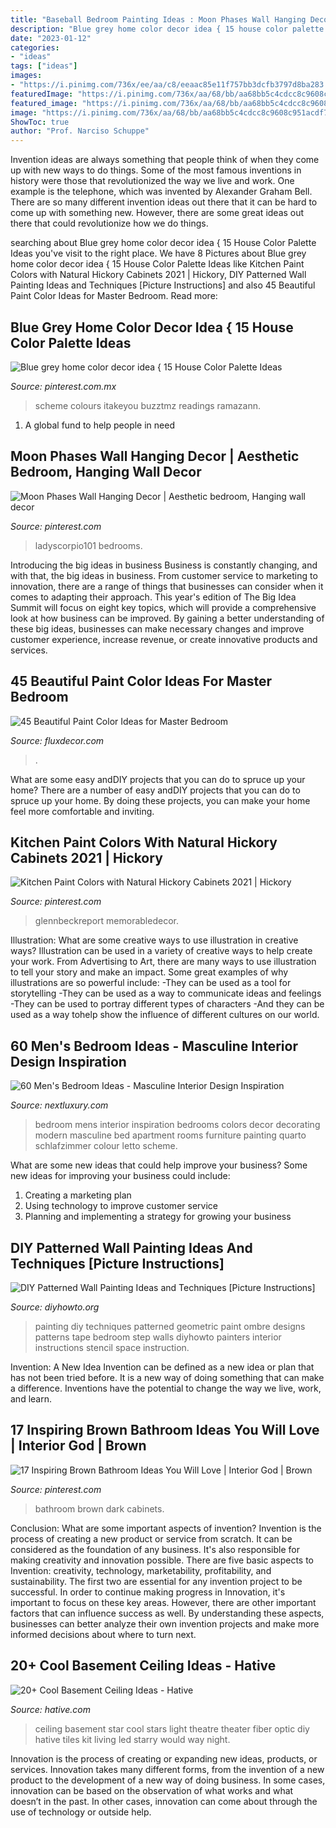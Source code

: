 ```yaml
---
title: "Baseball Bedroom Painting Ideas : Moon Phases Wall Hanging Decor"
description: "Blue grey home color decor idea { 15 house color palette ideas"
date: "2023-01-12"
categories:
- "ideas"
tags: ["ideas"]
images:
- "https://i.pinimg.com/736x/ee/aa/c8/eeaac85e11f757bb3dcfb3797d8ba283.jpg"
featuredImage: "https://i.pinimg.com/736x/aa/68/bb/aa68bb5c4cdcc8c9608c951acdf74f47.jpg"
featured_image: "https://i.pinimg.com/736x/aa/68/bb/aa68bb5c4cdcc8c9608c951acdf74f47.jpg"
image: "https://i.pinimg.com/736x/aa/68/bb/aa68bb5c4cdcc8c9608c951acdf74f47.jpg"
ShowToc: true
author: "Prof. Narciso Schuppe"
---
```



Invention ideas are always something that people think of when they come up with new ways to do things. Some of the most famous inventions in history were those that revolutionized the way we live and work. One example is the telephone, which was invented by Alexander Graham Bell. There are so many different invention ideas out there that it can be hard to come up with something new. However, there are some great ideas out there that could revolutionize how we do things.

	

		
searching about Blue grey home color decor idea { 15 House Color Palette Ideas you've visit to the right place. We have 8 Pictures about Blue grey home color decor idea { 15 House Color Palette Ideas like Kitchen Paint Colors with Natural Hickory Cabinets 2021 | Hickory, DIY Patterned Wall Painting Ideas and Techniques [Picture Instructions] and also 45 Beautiful Paint Color Ideas for Master Bedroom. Read more:
		
    
## Blue Grey Home Color Decor Idea { 15 House Color Palette Ideas

<img loading=lazy src="https://i.pinimg.com/736x/ee/aa/c8/eeaac85e11f757bb3dcfb3797d8ba283.jpg" onerror="this.onerror=null;this.src='https://tse3.mm.bing.net/th?id=OIP.GlHp1LZ8POGIhS-5qNkMCwHaNF&amp;pid=15.1';" alt="Blue grey home color decor idea { 15 House Color Palette Ideas">

_Source: pinterest.com.mx_

>scheme colours itakeyou buzztmz readings ramazann. 

	

1. A global fund to help people in need 

    
## Moon Phases Wall Hanging Decor | Aesthetic Bedroom, Hanging Wall Decor

<img loading=lazy src="https://i.pinimg.com/736x/a0/52/0a/a0520a35605fdbff451030deecbc79e2.jpg" onerror="this.onerror=null;this.src='https://tse1.mm.bing.net/th?id=OIP.saIi2czdtQPdC8KTiqpxigHaLH&amp;pid=15.1';" alt="Moon Phases Wall Hanging Decor | Aesthetic bedroom, Hanging wall decor">

_Source: pinterest.com_

>ladyscorpio101 bedrooms. 

	

Introducing the big ideas in business
Business is constantly changing, and with that, the big ideas in business. From customer service to marketing to innovation, there are a range of things that businesses can consider when it comes to adapting their approach. 
This year's edition of The Big Idea Summit will focus on eight key topics, which will provide a comprehensive look at how business can be improved. By gaining a better understanding of these big ideas, businesses can make necessary changes and improve customer experience, increase revenue, or create innovative products and services.

    
## 45 Beautiful Paint Color Ideas For Master Bedroom

<img loading=lazy src="https://fluxdecor.com/wp-content/uploads/2015/05/master-bedroom-painting/20-master-bedroom-painting-ideas.jpg" onerror="this.onerror=null;this.src='https://tse4.mm.bing.net/th?id=OIP.Z0B-H8oLrRsoW9sPogvrUgHaFj&amp;pid=15.1';" alt="45 Beautiful Paint Color Ideas for Master Bedroom">

_Source: fluxdecor.com_

>. 

	

What are some easy andDIY projects that you can do to spruce up your home?
There are a number of easy andDIY projects that you can do to spruce up your home. By doing these projects, you can make your home feel more comfortable and inviting.

    
## Kitchen Paint Colors With Natural Hickory Cabinets 2021 | Hickory

<img loading=lazy src="https://i.pinimg.com/736x/aa/68/bb/aa68bb5c4cdcc8c9608c951acdf74f47.jpg" onerror="this.onerror=null;this.src='https://tse2.mm.bing.net/th?id=OIP.N5r1gWmHMe-Zby0HZrtXKQHaLH&amp;pid=15.1';" alt="Kitchen Paint Colors with Natural Hickory Cabinets 2021 | Hickory">

_Source: pinterest.com_

>glennbeckreport memorabledecor. 

	

Illustration: What are some creative ways to use illustration in creative ways?
Illustration can be used in a variety of creative ways to help create your work. From Advertising to Art, there are many ways to use illustration to tell your story and make an impact. Some great examples of why illustrations are so powerful include: 
-They can be used as a tool for storytelling 
-They can be used as a way to communicate ideas and feelings 
-They can be used to portray different types of characters 
-And they can be used as a way tohelp show the influence of different cultures on our world.

    
## 60 Men&#039;s Bedroom Ideas - Masculine Interior Design Inspiration

<img loading=lazy src="http://nextluxury.com/wp-content/uploads/mens-bedroom-painting-ideas.jpg" onerror="this.onerror=null;this.src='https://tse3.mm.bing.net/th?id=OIP.XbTt_p87wGlZYx_7eCNI5AHaJ6&amp;pid=15.1';" alt="60 Men&#039;s Bedroom Ideas - Masculine Interior Design Inspiration">

_Source: nextluxury.com_

>bedroom mens interior inspiration bedrooms colors decor decorating modern masculine bed apartment rooms furniture painting quarto schlafzimmer colour letto scheme. 

	

What are some new ideas that could help improve your business?
Some new ideas for improving your business could include: 
1. Creating a marketing plan 
2. Using technology to improve customer service 
3. Planning and implementing a strategy for growing your business 

    
## DIY Patterned Wall Painting Ideas And Techniques [Picture Instructions]

<img loading=lazy src="http://www.diyhowto.org/wp-content/uploads/DIY-Geometric-Ombre-Wall-Painting-Instruction-DIY-Wall-Painting-Ideas-Techniques-Tutorials-DIYHowto.jpg" onerror="this.onerror=null;this.src='https://tse2.mm.bing.net/th?id=OIP.3CQu2yYBUKU-wi0CJ7RjUAHaJ8&amp;pid=15.1';" alt="DIY Patterned Wall Painting Ideas and Techniques [Picture Instructions]">

_Source: diyhowto.org_

>painting diy techniques patterned geometric paint ombre designs patterns tape bedroom step walls diyhowto painters interior instructions stencil space instruction. 

	

Invention: A New Idea
Invention can be defined as a new idea or plan that has not been tried before. It is a new way of doing something that can make a difference. Inventions have the potential to change the way we live, work, and learn.

    
## 17 Inspiring Brown Bathroom Ideas You Will Love | Interior God | Brown

<img loading=lazy src="https://i.pinimg.com/736x/75/0f/ed/750fed22f96b1028a552aeee4de499a4.jpg" onerror="this.onerror=null;this.src='https://tse2.mm.bing.net/th?id=OIP.hj_EQv1cJvKMDjJscsidqwHaLH&amp;pid=15.1';" alt="17 Inspiring Brown Bathroom Ideas You Will Love | Interior God | Brown">

_Source: pinterest.com_

>bathroom brown dark cabinets. 

	

Conclusion: What are some important aspects of invention?
Invention is the process of creating a new product or service from scratch. It can be considered as the foundation of any business. It's also responsible for making creativity and innovation possible. There are five basic aspects to Invention: creativity, technology, marketability, profitability, and sustainability. The first two are essential for any invention project to be successful. In order to continue making progress in Innovation, it's important to focus on these key areas. However, there are other important factors that can influence success as well. By understanding these aspects, businesses can better analyze their own invention projects and make more informed decisions about where to turn next.

    
## 20+ Cool Basement Ceiling Ideas - Hative

<img loading=lazy src="https://hative.com/wp-content/uploads/2014/05/basement-ceiling-ideas/2-star-basement-ceiling.jpg" onerror="this.onerror=null;this.src='https://tse1.mm.bing.net/th?id=OIP.dugDmMBi7HcFuulOF-yuZgHaK4&amp;pid=15.1';" alt="20+ Cool Basement Ceiling Ideas - Hative">

_Source: hative.com_

>ceiling basement star cool stars light theatre theater fiber optic diy hative tiles kit living led starry would way night. 

	

Innovation is the process of creating or expanding new ideas, products, or services. Innovation takes many different forms, from the invention of a new product to the development of a new way of doing business. In some cases, innovation can be based on the observation of what works and what doesn’t in the past. In other cases, innovation can come about through the use of technology or outside help.

